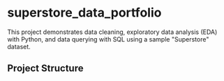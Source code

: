 # superstore_data_portfolio

This project demonstrates data cleaning, exploratory data analysis (EDA) with Python, and data querying with SQL using a sample "Superstore" dataset.

## Project Structure

